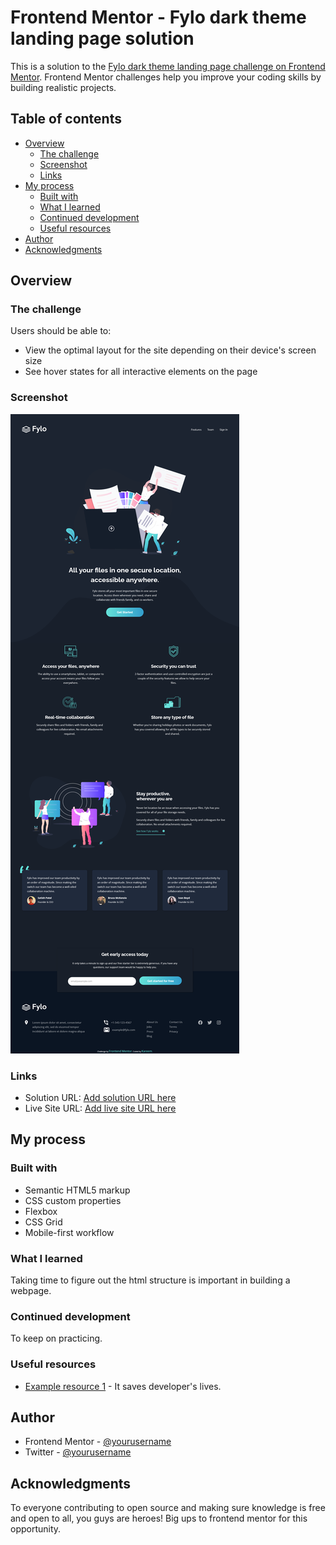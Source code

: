 # Frontend Mentor - Fylo dark theme landing page solution

This is a solution to the [Fylo dark theme landing page challenge on Frontend Mentor](https://www.frontendmentor.io/challenges/fylo-dark-theme-landing-page-5ca5f2d21e82137ec91a50fd). Frontend Mentor challenges help you improve your coding skills by building realistic projects.

## Table of contents

- [Overview](#overview)
  - [The challenge](#the-challenge)
  - [Screenshot](#screenshot)
  - [Links](#links)
- [My process](#my-process)
  - [Built with](#built-with)
  - [What I learned](#what-i-learned)
  - [Continued development](#continued-development)
  - [Useful resources](#useful-resources)
- [Author](#author)
- [Acknowledgments](#acknowledgments)

## Overview

### The challenge

Users should be able to:

- View the optimal layout for the site depending on their device's screen size
- See hover states for all interactive elements on the page

### Screenshot

![](./images/fylo-screenshot.png)

### Links

- Solution URL: [Add solution URL here](https://your-solution-url.com)
- Live Site URL: [Add live site URL here](https://your-live-site-url.com)

## My process

### Built with

- Semantic HTML5 markup
- CSS custom properties
- Flexbox
- CSS Grid
- Mobile-first workflow

### What I learned

Taking time to figure out the html structure is important in building a webpage.

### Continued development

To keep on practicing.

### Useful resources

- [Example resource 1](https://www.stackoverflow.com) - It saves developer's lives.

## Author

- Frontend Mentor - [@yourusername](https://www.frontendmentor.io/profile/talentlessDeveloper)
- Twitter - [@yourusername](https://www.twitter.com/kcreeem)

## Acknowledgments

To everyone contributing to open source and making sure knowledge is free and open to all, you guys are heroes! Big ups to frontend mentor for this opportunity.
